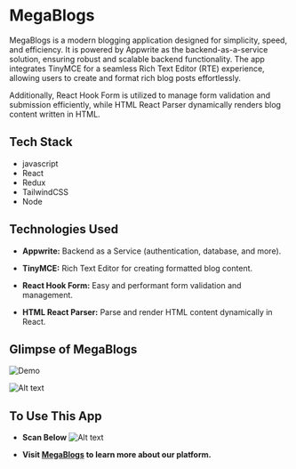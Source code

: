 
# MegaBlogs

MegaBlogs is a modern blogging application designed for simplicity, speed, and efficiency. It is powered by Appwrite as the backend-as-a-service solution, ensuring robust and scalable backend functionality. The app integrates TinyMCE for a seamless Rich Text Editor (RTE) experience, allowing users to create and format rich blog posts effortlessly.

Additionally, React Hook Form is utilized to manage form validation and submission efficiently, while HTML React Parser dynamically renders blog content written in HTML.


## Tech Stack
- javascript
- React
- Redux
- TailwindCSS
- Node


## Technologies Used

- **Appwrite:** Backend as a Service (authentication, database, and more).

- **TinyMCE:** Rich Text Editor for creating formatted blog content.
- **React Hook Form:** Easy and performant form validation and management.
- **HTML React Parser:** Parse and render HTML content dynamically in React.

## Glimpse of MegaBlogs

![Demo](https://jmp.sh/s/Dqppt28hPVEr97gtgsHu)

![Alt text](https://ibb.co/RBwV1Ys)

## To Use This App

 - **Scan Below**
 ![Alt text](https://ibb.co/SXrZHTJ)

- **Visit [MegaBlogs](mega-blog-chi-five.vercel.app) to learn more about our platform.**


